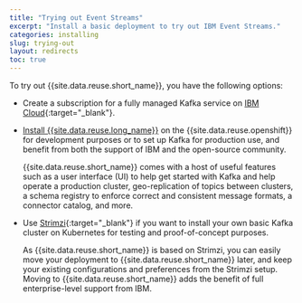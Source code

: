 ```yaml
---
title: "Trying out Event Streams"
excerpt: "Install a basic deployment to try out IBM Event Streams."
categories: installing
slug: trying-out
layout: redirects
toc: true
---
```


To try out {{site.data.reuse.short_name}}, you have the following options:

- Create a subscription for a fully managed Kafka service on [IBM Cloud](https://cloud.ibm.com/docs/EventStreams?topic=EventStreams-getting-started){:target="_blank"}.
- [Install {{site.data.reuse.long_name}}](../installing) on the {{site.data.reuse.openshift}} for development purposes or to set up Kafka for production use, and benefit from both the support of IBM and the open-source community.

  {{site.data.reuse.short_name}} comes with a host of useful features such as a user interface (UI) to help get started with Kafka and help operate a production cluster, geo-replication of topics between clusters, a schema registry to enforce correct and consistent message formats, a connector catalog, and more.

  

- Use [Strimzi](https://strimzi.io){:target="_blank"} if you want to install your own basic Kafka cluster on Kubernetes for testing and proof-of-concept purposes.

   As {{site.data.reuse.short_name}} is based on Strimzi, you can easily move your deployment to {{site.data.reuse.short_name}} later, and keep your existing configurations and preferences from the Strimzi setup. Moving to {{site.data.reuse.short_name}} adds the benefit of full enterprise-level support from IBM.
